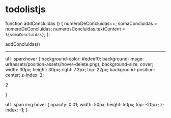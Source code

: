 # todolistjs

function addConcluidas () {
  numeroDeConcluidas++;
  somaConcluidas = numeroDeConcluidas;
  numerosConcluidas.textContent = `${somaConcluidas}`;
};

addConcluidas()


-------
ul li span:hover {
    background-color: #edeef0;
    background-image: url(assets/position-assets/hover-delete.png);
    background-size: cover;
    width: 30px;
    height: 30px;
    right: 7.3px;
    top: 22px;
    background-position: center;
    z-index: 2;

   2

}

ul li span img:hover {
    opacity: 0.01;
    width: 50px;
    height: 50px;
    top: -20px;
    z-index: -1;
}